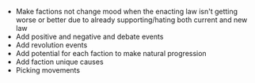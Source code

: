 - Make factions not change mood when the enacting law isn't getting worse or better due to already supporting/hating both current and new law
- Add positive and negative and debate events
- Add revolution events
- Add potential for each faction to make natural progression
- Add faction unique causes
- Picking movements